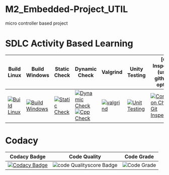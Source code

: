 # M2_Embedded-Project_UTIL
micro controller based project

# SDLC Activity Based Learning
 
 Build Linux | Build Windows | Static Check | Dynamic Check | Valgrind | Unity Testing | [Git Inspector](using github.io option)
------| ------- |---------- | ------- |------- |-------|--------------
[![Build Linux](https://github.com/JyothiPavuluri/M2_Embedded-Project_UTIL/actions/workflows/Linux.yml/badge.svg)](https://github.com/JyothiPavuluri/M2_Embedded-Project_UTIL/actions/workflows/Linux.yml) | [![Build Windows](https://github.com/JyothiPavuluri/M2_Embedded-Project_UTIL/actions/workflows/Windows.yml/badge.svg)](https://github.com/JyothiPavuluri/M2_Embedded-Project_UTIL/actions/workflows/Windows.yml) | [![Static Check](https://github.com/JyothiPavuluri/M2_Embedded-Project_UTIL/actions/workflows/Static.yml/badge.svg)](https://github.com/JyothiPavuluri/M2_Embedded-Project_UTIL/actions/workflows/Static.yml) | [![Dynamic Check](https://github.com/JyothiPavuluri/M2_Embedded-Project_UTIL/actions/workflows/Dynamic.yml/badge.svg)](https://github.com/JyothiPavuluri/M2_Embedded-Project_UTIL/actions/workflows/Dynamic.yml)  [![Cpp Check](https://github.com/JyothiPavuluri/M2_Embedded-Project_UTIL/actions/workflows/Cpp.yml/badge.svg)](https://github.com/JyothiPavuluri/M2_Embedded-Project_UTIL/actions/workflows/Cpp.yml) | [![valgrind](https://github.com/JyothiPavuluri/M2_Embedded-Project_UTIL/actions/workflows/Valgrind.yml/badge.svg)](https://github.com/JyothiPavuluri/M2_Embedded-Project_UTIL/actions/workflows/Valgrind.yml) | [![Unit Testing](https://github.com/JyothiPavuluri/M2_Embedded-Project_UTIL/actions/workflows/Testing.yml/badge.svg)](https://github.com/JyothiPavuluri/M2_Embedded-Project_UTIL/actions/workflows/Testing.yml) | [![Contribution Check-Git Inspector](https://github.com/JyothiPavuluri/M2_Embedded-Project_UTIL/actions/workflows/Git%20Inspector.yml/badge.svg)](https://github.com/JyothiPavuluri/M2_Embedded-Project_UTIL/actions/workflows/Git%20Inspector.yml) |

# Codacy

Codacy Badge | Code Quality | Code Grade |
------| ------- |---------- |
[![Codacy Badge](https://app.codacy.com/project/badge/Grade/ff490a9dd3974d75b76ba45bca6b70f1)](https://www.codacy.com/gh/JyothiPavuluri/M2_Embedded-Project_UTIL/dashboard?utm_source=github.com&amp;utm_medium=referral&amp;utm_content=JyothiPavuluri/M2_Embedded-Project_UTIL&amp;utm_campaign=Badge_Grade) | ![code Qualityscore Badge](https://api.codiga.io/project/33001/score/svg) | ![Code Grade](https://api.codiga.io/project/33001/status/svg ) |
